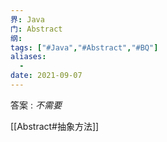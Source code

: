 ```yaml
---
界: Java
门: Abstract
纲: 
tags: ["#Java","#Abstract","#BQ"]
aliases:
  - 
date: 2021-09-07
--- 
```



答案 : *不需要*

[[Abstract#抽象方法]]